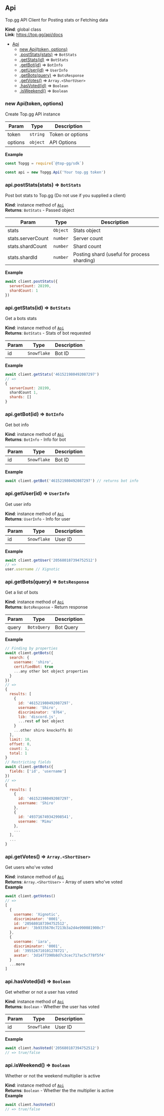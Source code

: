 <a name="Api"></a>

## Api
Top.gg API Client for Posting stats or Fetching data

**Kind**: global class  
**Link**: https://top.gg/api/docs  

* [Api](#Api)
    * [new Api(token, options)](#new_Api_new)
    * [.postStats(stats)](#Api+postStats) ⇒ <code>BotStats</code>
    * [.getStats(id)](#Api+getStats) ⇒ <code>BotStats</code>
    * [.getBot(id)](#Api+getBot) ⇒ <code>BotInfo</code>
    * [.getUser(id)](#Api+getUser) ⇒ <code>UserInfo</code>
    * [.getBots(query)](#Api+getBots) ⇒ <code>BotsResponse</code>
    * [.getVotes()](#Api+getVotes) ⇒ <code>Array.&lt;ShortUser&gt;</code>
    * [.hasVoted(id)](#Api+hasVoted) ⇒ <code>Boolean</code>
    * [.isWeekend()](#Api+isWeekend) ⇒ <code>Boolean</code>

<a name="new_Api_new"></a>

### new Api(token, options)
Create Top.gg API instance


| Param | Type | Description |
| --- | --- | --- |
| token | <code>string</code> | Token or options |
| options | <code>object</code> | API Options |

**Example**  
```js
const Topgg = require(`@top-gg/sdk`)

const api = new Topgg.Api('Your top.gg token')
```
<a name="Api+postStats"></a>

### api.postStats(stats) ⇒ <code>BotStats</code>
Post bot stats to Top.gg (Do not use if you supplied a client)

**Kind**: instance method of [<code>Api</code>](#Api)  
**Returns**: <code>BotStats</code> - Passed object  

| Param | Type | Description |
| --- | --- | --- |
| stats | <code>Object</code> | Stats object |
| stats.serverCount | <code>number</code> | Server count |
| stats.shardCount | <code>number</code> | Shard count |
| stats.shardId | <code>number</code> | Posting shard (useful for process sharding) |

**Example**  
```js
await client.postStats({
  serverCount: 28199,
  shardCount: 1
})
```
<a name="Api+getStats"></a>

### api.getStats(id) ⇒ <code>BotStats</code>
Get a bots stats

**Kind**: instance method of [<code>Api</code>](#Api)  
**Returns**: <code>BotStats</code> - Stats of bot requested  

| Param | Type | Description |
| --- | --- | --- |
| id | <code>Snowflake</code> | Bot ID |

**Example**  
```js
await client.getStats('461521980492087297')
// =>
{
  serverCount: 28199,
  shardCount 1,
  shards: []
}
```
<a name="Api+getBot"></a>

### api.getBot(id) ⇒ <code>BotInfo</code>
Get bot info

**Kind**: instance method of [<code>Api</code>](#Api)  
**Returns**: <code>BotInfo</code> - Info for bot  

| Param | Type | Description |
| --- | --- | --- |
| id | <code>Snowflake</code> | Bot ID |

**Example**  
```js
await client.getBot('461521980492087297') // returns bot info
```
<a name="Api+getUser"></a>

### api.getUser(id) ⇒ <code>UserInfo</code>
Get user info

**Kind**: instance method of [<code>Api</code>](#Api)  
**Returns**: <code>UserInfo</code> - Info for user  

| Param | Type | Description |
| --- | --- | --- |
| id | <code>Snowflake</code> | User ID |

**Example**  
```js
await client.getUser('205680187394752512')
// =>
user.username // Xignotic
```
<a name="Api+getBots"></a>

### api.getBots(query) ⇒ <code>BotsResponse</code>
Get a list of bots

**Kind**: instance method of [<code>Api</code>](#Api)  
**Returns**: <code>BotsResponse</code> - Return response  

| Param | Type | Description |
| --- | --- | --- |
| query | <code>BotsQuery</code> | Bot Query |

**Example**  
```js
// Finding by properties
await client.getBots({
  search: {
    username: 'shiro',
    certifiedBot: true
    ...any other bot object properties
  }
})
// =>
{
  results: [
    {
      id: '461521980492087297',
      username: 'Shiro',
      discriminator: '8764',
      lib: 'discord.js',
      ...rest of bot object
    }
    ...other shiro knockoffs B)
  ],
  limit: 10,
  offset: 0,
  count: 1,
  total: 1
}
// Restricting fields
await client.getBots({
  fields: ['id', 'username']
})
// =>
{
  results: [
    {
      id: '461521980492087297',
      username: 'Shiro'
    },
    {
      id: '493716749342998541',
      username: 'Mimu'
    },
    ...
  ],
  ...
}
```
<a name="Api+getVotes"></a>

### api.getVotes() ⇒ <code>Array.&lt;ShortUser&gt;</code>
Get users who've voted

**Kind**: instance method of [<code>Api</code>](#Api)  
**Returns**: <code>Array.&lt;ShortUser&gt;</code> - Array of users who've voted  
**Example**  
```js
await client.getVotes()
// =>
[
  {
    username: 'Xignotic',
    discriminator: '0001',
    id: '205680187394752512',
    avatar: '3b9335670c7213b3a2d4e990081900c7'
  },
  {
    username: 'iara',
    discriminator: '0001',
    id: '395526710101278721',
    avatar: '3d1477390b8d7c3cec717ac5c778f5f4'
  }
  ...more
]
```
<a name="Api+hasVoted"></a>

### api.hasVoted(id) ⇒ <code>Boolean</code>
Get whether or not a user has voted

**Kind**: instance method of [<code>Api</code>](#Api)  
**Returns**: <code>Boolean</code> - Whether the user has voted  

| Param | Type | Description |
| --- | --- | --- |
| id | <code>Snowflake</code> | User ID |

**Example**  
```js
await client.hasVoted('205680187394752512')
// => true/false
```
<a name="Api+isWeekend"></a>

### api.isWeekend() ⇒ <code>Boolean</code>
Whether or not the weekend multiplier is active

**Kind**: instance method of [<code>Api</code>](#Api)  
**Returns**: <code>Boolean</code> - Whether the the multiplier is active  
**Example**  
```js
await client.hasVoted()
// => true/false
```
